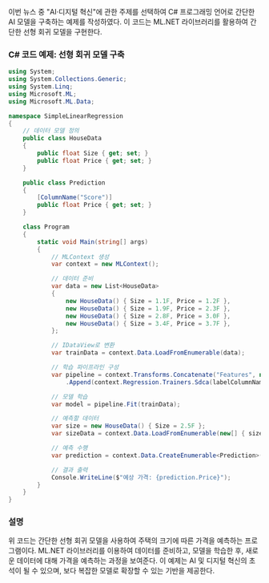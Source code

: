 이번 뉴스 중 "AI·디지털 혁신"에 관한 주제를 선택하여 C# 프로그래밍 언어로 간단한 AI 모델을 구축하는 예제를 작성하였다. 이 코드는 ML.NET 라이브러리를 활용하여 간단한 선형 회귀 모델을 구현한다.

### C# 코드 예제: 선형 회귀 모델 구축

```csharp
using System;
using System.Collections.Generic;
using System.Linq;
using Microsoft.ML;
using Microsoft.ML.Data;

namespace SimpleLinearRegression
{
    // 데이터 모델 정의
    public class HouseData
    {
        public float Size { get; set; }
        public float Price { get; set; }
    }

    public class Prediction
    {
        [ColumnName("Score")]
        public float Price { get; set; }
    }

    class Program
    {
        static void Main(string[] args)
        {
            // MLContext 생성
            var context = new MLContext();

            // 데이터 준비
            var data = new List<HouseData>
            {
                new HouseData() { Size = 1.1F, Price = 1.2F },
                new HouseData() { Size = 1.9F, Price = 2.3F },
                new HouseData() { Size = 2.8F, Price = 3.0F },
                new HouseData() { Size = 3.4F, Price = 3.7F },
            };

            // IDataView로 변환
            var trainData = context.Data.LoadFromEnumerable(data);

            // 학습 파이프라인 구성
            var pipeline = context.Transforms.Concatenate("Features", new[] { "Size" })
                .Append(context.Regression.Trainers.Sdca(labelColumnName: "Price", maximumNumberOfIterations: 100));

            // 모델 학습
            var model = pipeline.Fit(trainData);

            // 예측할 데이터
            var size = new HouseData() { Size = 2.5F };
            var sizeData = context.Data.LoadFromEnumerable(new[] { size });

            // 예측 수행
            var prediction = context.Data.CreateEnumerable<Prediction>(model.Transform(sizeData), reuseRowObject: false).FirstOrDefault();

            // 결과 출력
            Console.WriteLine($"예상 가격: {prediction.Price}");
        }
    }
}
```

### 설명
위 코드는 간단한 선형 회귀 모델을 사용하여 주택의 크기에 따른 가격을 예측하는 프로그램이다. ML.NET 라이브러리를 이용하여 데이터를 준비하고, 모델을 학습한 후, 새로운 데이터에 대해 가격을 예측하는 과정을 보여준다. 이 예제는 AI 및 디지털 혁신의 초석이 될 수 있으며, 보다 복잡한 모델로 확장할 수 있는 기반을 제공한다.
